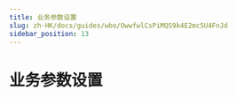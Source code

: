 ```yaml
---
title: 业务参数设置
slug: zh-HK/docs/guides/wbo/OwwfwlCsPiMQS9k4E2mc5U4FnJd
sidebar_position: 13
---
```



# 业务参数设置

